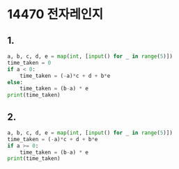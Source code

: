 # 14470 전자레인지



## 1.

```python
a, b, c, d, e = map(int, [input() for _ in range(5)])
time_taken = 0
if a < 0:
    time_taken = (-a)*c + d + b*e
else:
    time_taken = (b-a) * e
print(time_taken)
```



## 2.

```python
a, b, c, d, e = map(int, [input() for _ in range(5)])
time_taken = (-a)*c + d + b*e
if a >= 0:
    time_taken = (b-a) * e
print(time_taken)
```

